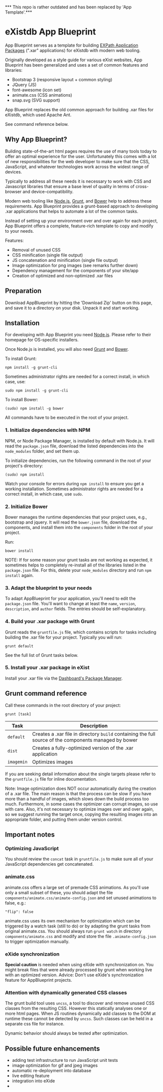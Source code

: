 *** This repo is rather outdated and has been replaced by 'App Template'.***
# eXistdb App Blueprint

App Blueprint serves as a template for building [EXPath Application Packages](http://exist-db.org/exist/apps/doc/repo.xml) (".xar" applications) for eXistdb with modern web tooling.

Originally developed as a style guide for various eXist websites, App Blueprint has been generalized and uses a set of common features and libraries:

* Bootstrap 3 (responsive layout + common styling)
* JQuery (JS)
* font-awesome (icon set)
* animate.css (CSS animations)
* snap.svg (SVG support)

App Blueprint replaces the old common approach for building .xar files for eXistdb, which used Apache Ant.

See command reference below.

## Why App Blueprint?

Building state-of-the-art html pages requires the use of many tools today to offer an optimal experience for the user. Unfortunately this comes with a lot of new responsibilities for the web developer to make sure that the CSS, JavaScript, and whatever technologies work across the widest range of devices.

Typically to address all these needs it is necessary to work with CSS and Javascript libraries that ensure a base level of quality in terms of cross-browser and device-compatibility.

Modern web tooling like [Node.js](http://nodejs.org/), [Grunt](http://gruntjs.com/), and [Bower](http://bower.io/) help to address these requirements. App Blueprint provides a grunt-based approach to developing .xar applications that helps to automate a lot of the common tasks.

Instead of setting up your environment over and over again for each project, App Blueprint offers a complete, feature-rich template to copy and modify to your needs.

Features:

* Removal of unused CSS
* CSS minification (single file output)
* JS concatenation and minification (single file output)
* Image optimization for png images (see remarks further down)
* Dependency management for the components of your site/app
* Creation of optimized and non-optimized .xar files

## Preparation

Download AppBlueprint by hitting the 'Download Zip' button on this page, and save it to a directory on your disk. Unpack it and start working.

## Installation

For developing with App Blueprint you need [Node.js](http://nodejs.org/). Please refer to their homepage for OS-specific installers. 

Once Node.js is installed, you will also need [Grunt](http://gruntjs.com/) and [Bower](http://bower.io/). 

To install Grunt:

    npm install -g grunt-cli
    
Sometimes administrator rights are needed for a correct install, in which case, use:

    sudo npm install -g grunt-cli

To install Bower:

    (sudo) npm install -g bower

All commands have to be executed in the root of your project.

### 1. Initialize dependencies with NPM

NPM, or Node Package Manager, is installed by default with Node.js.  It will read the `package.json` file, download the listed dependencies into the `node_modules` folder, and set them up.

To initialize dependencies, run the following command in the root of your project's directory:

    (sudo) npm install

Watch your console for errors during `npm install` to ensure you get a working installation. Sometimes administrator rights are needed for a correct install, in which case, use `sudo`.

### 2. Initialize Bower

Bower manages the runtime dependencies that your project uses, e.g., bootstrap and jquery. It will read the `bower.json` file, download the components, and install them into the `components` folder in the root of your project.

Run: 

    bower install

NOTE: If for some reason your grunt tasks are not working as expected, it sometimes helps to completely re-install all of the libraries listed in the `package.json` file. For this, delete your `node_modules` directory and run `npm install` again.

### 3. Adapt the blueprint to your needs

To adapt AppBlueprint for your application, you'll need to edit the `package.json` file. You'll want to change at least the `name`, `version`, `description`, and `author` fields. The entries should be self-explanatory.

### 4. Build your .xar package with Grunt

Grunt reads the `gruntfile.js` file, which contains scripts for tasks including building the .xar file for your project. Typically you will run:

    grunt default

See the full list of Grunt tasks below.

### 5. Install your .xar package in eXist

Install your .xar file via the [Dashboard's Package Manager](http://exist-db.org/exist/apps/doc/dashboard.xml).

## Grunt command reference

Call these commands in the root directory of your project:

    grunt [task]

Task | Description
--- | ---
`default` | Creates a .xar file in directory `build` containing the full source of the components managed by bower
`dist` | Creates a fully-optimized version of the .xar application
`imagemin` | Optimizes images

If you are seeking detail information about the single targets please refer to the `gruntfile.js` file for inline documentation.

Note: Image optimization does NOT occur automatically during the creation of a .xar file. The main reason is that the process can be slow if you have more than a handful of images, which slows down the build process too much. Furthermore, in some cases the optimizer can corrupt images, so use with care. Also, it's not necessary to optimize images over and over again, so we suggest running the target once, copying the resulting images into an appropriate folder, and putting them under version control. 

## Important notes

### Optimizing JavaScript

You should review the `concat` task in `gruntfile.js` to make sure all of your JavaScript dependencies get concatenated. 

### animate.css

animate.css offers a large set of premade CSS animations. As you'll use only a small subset of these, you should adapt the file `components/animate.css/animate-config.json` and set unused animations to false, e.g.:

    "flip": false

animate.css uses its own mechanism for optimization which can be triggered by a watch task (still to do) or by adapting the grunt tasks from original animate.css. You should always run `grunt watch` in directory `components/animate.css` and modify and store the file `.animate-config.json` to trigger optimization manually.

### eXide synchronization

**Special caution** is needed when using eXide with synchronization on. You might break files that were already processed by grunt when working live with an optimized version. Advice: Don't use eXide's synchronization feature for AppBlueprint projects. 
### Attention with dynamically generated CSS classes

The grunt build tool uses `uncss`, a tool to discover and remove unused CSS classes from the resulting CSS. However this statically analyses one or more html pages. When JS routines dynamically add classes to the DOM at runtime these cannot be detected by `uncss`. Such classes can be held in a separate css file for instance.

Dynamic behavior should always be tested after optimization.

## Possible future enhancements

* adding test infrastructure to run JavaScript unit tests
* image optimization for gif and jpeg images 
* automatic re-deployment into database
* live editing feature
* integration into eXide
* 
